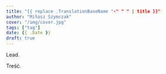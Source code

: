 ```yaml
---
title: "{{ replace .TranslationBaseName "-" " " | title }}"
author: "Miłosz Szymczak"
cover: "/img/cover.jpg"
tags: ["tag"]
date: {{ .Date }}
draft: true
---
```


Lead.

<!--more-->

Treść.
